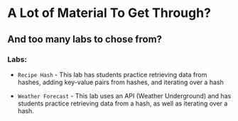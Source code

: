 # A Lot of Material To Get Through?
## And too many labs to chose from?

### Labs:

+ `Recipe Hash` - This lab has students practice retrieving data from hashes, adding key-value pairs from hashes, and iterating over a hash

+ `Weather Forecast` - This lab uses an API (Weather Underground) and has students practice retrieving data from a hash, as well as iterating over a hash.